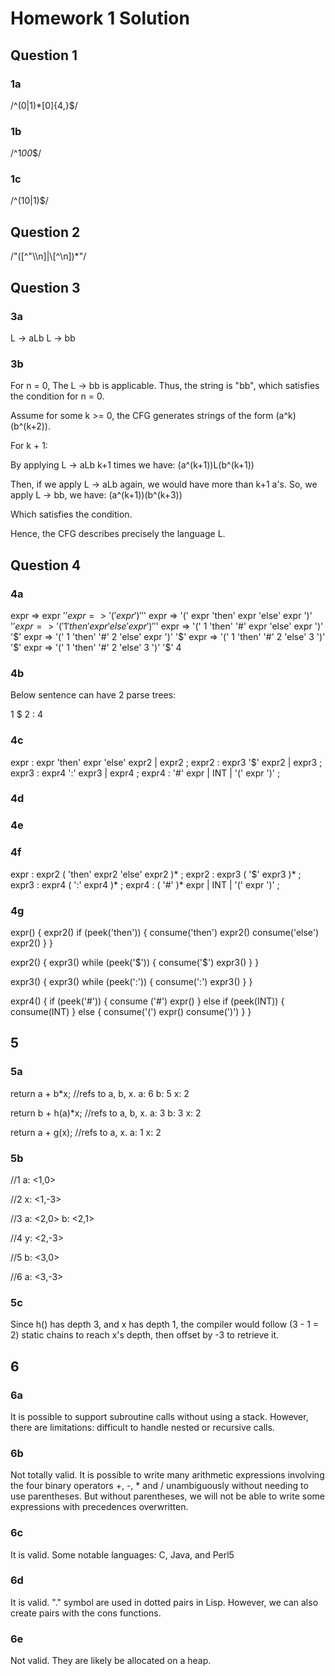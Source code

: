 # Homework 1 Solution

## Question 1

### 1a

/^(0|1)*[0]{4,}$/

### 1b

/^1*00*$/

### 1c

/^(10|1)$/

## Question 2

/"([^"\\\n]|\\[^\n])*"/

## Question 3

### 3a

L -> aLb
L -> bb

### 3b

For n = 0,
The L -> bb is applicable.
Thus, the string is "bb", which satisfies the condition for n = 0.

Assume for some k >= 0, the CFG generates strings of the form (a^k)(b^(k+2)).

For k + 1:

By applying L -> aLb k+1 times we have:
(a^(k+1))L(b^(k+1))

Then, if we apply L -> aLb again, we would have more than k+1 a's.
So, we apply L -> bb, we have:
(a^(k+1))(b^(k+3))

Which satisfies the condition.

Hence, the CFG describes precisely the language L.

## Question 4

### 4a

expr => expr '$' expr
     => '(' expr ')' '$' expr
     => '(' expr 'then' expr 'else' expr ')' '$' expr
     => '(' 1 'then' expr 'else' expr ')' '$' expr
     => '(' 1 'then' '#' expr 'else' expr ')' '$' expr
     => '(' 1 'then' '#' 2 'else' expr ')' '$' expr
     => '(' 1 'then' '#' 2 'else' 3 ')' '$' expr
     => '(' 1 'then' '#' 2 'else' 3 ')' '$' 4

### 4b

Below sentence can have 2 parse trees:

1 $ 2 : 4

### 4c

expr
  : expr 'then' expr 'else' expr2
  | expr2
  ;
expr2
  : expr3 '$' expr2
  | expr3
  ;
expr3
  : expr4 ':' expr3
  | expr4
  ;
expr4
  : '#' expr
  | INT
  | '(' expr ')'
  ;

### 4d

### 4e

### 4f

expr
  : expr2 ( 'then' expr2 'else' expr2 )*
  ;
expr2
  : expr3 ( '$' expr3 )*
  ;
expr3
  : expr4 ( ':' expr4 )*
  ;
expr4
  : ( '#' )* expr
  | INT
  | '(' expr ')'
  ;

### 4g

expr() {
  expr2()
  if (peek('then')) {
    consume('then')
    expr2()
    consume('else')
    expr2()
  }
}

expr2() {
  expr3()
  while (peek('$')) {
    consume('$')
    expr3()
  }
}

expr3() {
  expr3()
  while (peek(':')) {
    consume(':')
    expr3()
  }
}

expr4() {
  if (peek('#')) {
    consume ('#')
    expr()
  } else if (peek(INT)) {
    consume(INT)
  } else {
    consume('(')
    expr()
    consume(')')
  }
}

## 5

### 5a

return a + b*x;     //refs to a, b, x.
a: 6
b: 5
x: 2

return b + h(a)*x;    //refs to a, b, x.
a: 3
b: 3
x: 2

return a + g(x);        //refs to a, x.
a: 1
x: 2

### 5b

//1
a: <1,0>

//2
x: <1,-3>

//3
a: <2,0>
b: <2,1>

//4
y: <2,-3>

//5
b: <3,0>

//6
a: <3,-3>

### 5c

Since h() has depth 3, and x has depth 1, the compiler would follow (3 - 1 = 2) static chains to reach x's depth, then offset by -3 to retrieve it.

## 6

### 6a

It is possible to support subroutine calls without using a stack. However, there are limitations: difficult to handle nested or recursive calls.

### 6b

Not totally valid. It is possible to write many arithmetic expressions involving the four binary operators +, -, * and / unambiguously without needing to use parentheses. But without parentheses, we will not be able to write some expressions with precedences overwritten.

### 6c

It is valid. Some notable languages: C, Java, and Perl5

### 6d

It is valid. "." symbol are used in dotted pairs in Lisp. However, we can also create pairs with the cons functions.

### 6e

Not valid. They are likely be allocated on a heap.
